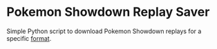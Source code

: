# Pokemon Showdown Replay Saver

Simple Python script to download Pokemon Showdown replays for a specific [format](https://github.com/smogon/pokemon-showdown-client/blob/2e86d7e921a93875d83b21e726b3c8d62944d671/pokemonshowdown.com/users.php#L78).
